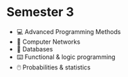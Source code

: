# Semester 3

* :computer: Advanced Programming Methods
* :electric_plug: Computer Networks
* :floppy_disk: Databases
* :keyboard: Functional & logic programming
* :computer_mouse: Probabilities & statistics
